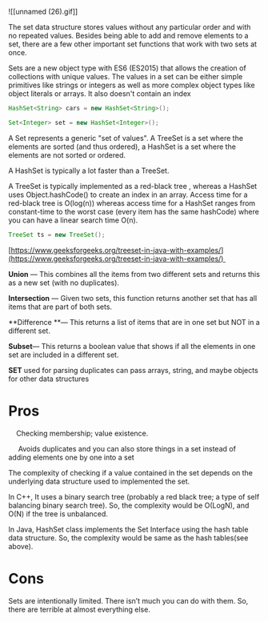 ![[unnamed (26).gif]]

The set data structure stores values without any particular order and with no repeated values. Besides being able to add and remove elements to a set, there are a few other important set functions that work with two sets at once. 

Sets are a new object type with ES6 (ES2015) that allows the creation of collections with unique values. The values in a set can be either simple primitives like strings or integers as well as more complex object types like object literals or arrays. It also doesn't contain an index 

```Java
HashSet<String> cars = new HashSet<String>(); 

Set<Integer> set = new HashSet<Integer>(); 
```

A Set represents a generic "set of values". A TreeSet is a set where the elements are sorted (and thus ordered), a HashSet is a set where the elements are not sorted or ordered. 

A HashSet is typically a lot faster than a TreeSet. 

A TreeSet is typically implemented as a red-black tree , whereas a HashSet uses Object.hashCode() to create an index in an array. Access time for a red-black tree is O(log(n)) whereas access time for a HashSet ranges from constant-time to the worst case (every item has the same hashCode) where you can have a linear search time O(n). 
```Java
TreeSet ts = new TreeSet();  
```

[https://www.geeksforgeeks.org/treeset-in-java-with-examples/](https://www.geeksforgeeks.org/treeset-in-java-with-examples/) 

**Union** — This combines all the items from two different sets and returns this as a new set (with no duplicates). 

**Intersection** — Given two sets, this function returns another set that has all items that are part of both sets. 

**Difference **— This returns a list of items that are in one set but NOT in a different set. 

**Subset**— This returns a boolean value that shows if all the elements in one set are included in a different set. 

**SET** used for parsing duplicates can pass arrays, string, and maybe objects for other data structures 

# Pros 

    Checking membership; value existence. 

     Avoids duplicates and you can also store things in a set instead of adding elements one by one into a set 

The complexity of checking if a value contained in the set depends on the underlying data structure used to implemented the set. 

In C++, It uses a binary search tree (probably a red black tree; a type of self balancing binary search tree). So, the complexity would be O(LogN), and O(N) if the tree is unbalanced. 

In Java, HashSet class implements the Set Interface using the hash table data structure. So, the complexity would be same as the hash tables(see above). 

# Cons 

Sets are intentionally limited. There isn’t much you can do with them. So,  there are terrible at almost everything else.